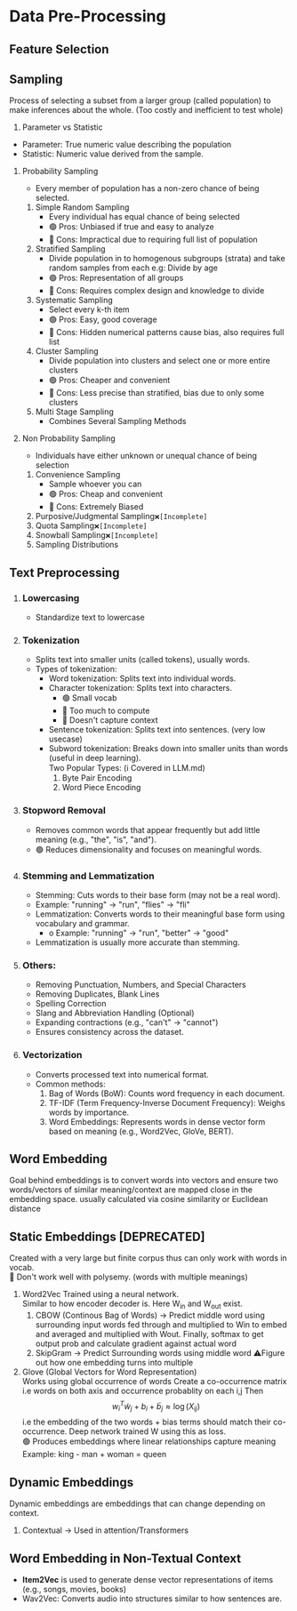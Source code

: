 # Data Pre-Processing

## **Feature Selection**

## **Sampling**

Process of selecting a subset from a larger group (called population) to make inferences about the whole.
(Too costly and inefficient to test whole)

1. Parameter vs Statistic

- Parameter: True numeric value describing the population
- Statistic: Numeric value derived from the sample.

1. Probability Sampling
    - Every member of population has a non-zero chance of being selected.

    1. Simple Random Sampling
        - Every individual has equal chance of being selected
        - 🟢 Pros: Unbiased if true and easy to analyze
        - 🔴 Cons: Impractical due to requiring full list of population
    2. Stratified Sampling
        - Divide population in to homogenous subgroups (strata) and take random samples from each
          e.g: Divide by age
        - 🟢 Pros: Representation of all groups
        - 🔴 Cons: Requires complex design and knowledge to divide
    3. Systematic Sampling
        - Select every k-th item
        - 🟢 Pros: Easy, good coverage
        - 🔴 Cons: Hidden numerical patterns cause bias, also requires full list
    4. Cluster Sampling
        - Divide population into clusters and select one or more entire clusters
        - 🟢 Pros: Cheaper and convenient
        - 🔴 Cons: Less precise than stratified, bias due to only some clusters
    5. Multi Stage Sampling
        - Combines Several Sampling Methods
2. Non Probability Sampling
    - Individuals have either unknown or unequal chance of being selection

    1. Convenience Sampling
        - Sample whoever you can
        - 🟢 Pros: Cheap and convenient
        - 🔴 Cons: Extremely Biased
    2. Purposive/Judgmental Sampling`❌[Incomplete]`
    3. Quota Sampling`❌[Incomplete]`
    4. Snowball Sampling`❌[Incomplete]`
    5. Sampling Distributions

## Text Preprocessing

1. ### Lowercasing
    - Standardize text to lowercase
2. ### Tokenization
    - Splits text into smaller units (called tokens), usually words.
    - Types of tokenization:
        - Word tokenization: Splits text into individual words.
        - Character tokenization: Splits text into characters.
            - 🟢 Small vocab
            - 🔴 Too much to compute
            - 🔴 Doesn't capture context
        - Sentence tokenization: Splits text into sentences. (very low usecase)
        - Subword tokenization: Breaks down into smaller units than words (useful in deep learning).  
          Two Popular Types: (ℹ️ Covered in LLM.md)
            1. Byte Pair Encoding
            2. Word Piece Encoding
3. ### Stopword Removal
    - Removes common words that appear frequently but add little meaning (e.g., "the", "is", "and").
    - 🟢 Reduces dimensionality and focuses on meaningful words.
4. ### Stemming and Lemmatization
    - Stemming: Cuts words to their base form (may not be a real word).
    - Example: "running" → "run", "flies" → "fli"
    - Lemmatization: Converts words to their meaningful base form using vocabulary and grammar.
        - o Example: "running" → "run", "better" → "good"
    - Lemmatization is usually more accurate than stemming.
5. ### Others:
    - Removing Punctuation, Numbers, and Special Characters
    - Removing Duplicates, Blank Lines
    - Spelling Correction
    - Slang and Abbreviation Handling (Optional)
    - Expanding contractions (e.g., "can't" → "cannot")
    - Ensures consistency across the dataset.
6. ### Vectorization
    - Converts processed text into numerical format.
    - Common methods:
        1. Bag of Words (BoW): Counts word frequency in each document.
        2. TF-IDF (Term Frequency-Inverse Document Frequency): Weighs words by importance.
        3. Word Embeddings: Represents words in dense vector form based on meaning (e.g., Word2Vec, GloVe, BERT).

## Word Embedding

Goal behind embeddings is to convert words into vectors and ensure two words/vectors of similar meaning/context are
mapped close in the embedding space. usually calculated via cosine similarity or Euclidean distance

## Static Embeddings [DEPRECATED]

Created with a very large but finite corpus thus can only work with words in vocab.  
🔴 Don't work well with polysemy. (words with multiple meanings)

1. Word2Vec
   Trained using a neural network.  
   Similar to how encoder decoder is. Here W<sub>in</sub> and W<sub>out</sub> exist.
    1. CBOW (Continous Bag of Words) -> Predict middle word using surrounding
       input words fed through and multiplied to Win to embed and averaged and multiplied with Wout.
       Finally, softmax to get output prob and calculate gradient against actual word
    2. SkipGram -> Predict Surrounding words using middle word
       ⚠️Figure out how one embedding turns into multiple
2. Glove (Global Vectors for Word Representation)  
   Works using global occurrence of words
   Create a co-occurrence matrix i.e words on both axis and occurrence probablity on each i,j
   Then $$w_i^T \tilde{w}_j + b_i + \tilde{b}_j \approx \log(X_{ij})$$
    i.e the embedding of the two words + bias terms should match their co-occurrence.
   Deep network trained W using this as loss.  
   🟢 Produces embeddings where linear relationships capture meaning
   Example: king - man + woman = queen

## Dynamic Embeddings
Dynamic embeddings are embeddings that can change depending on context.
1. Contextual -> Used in attention/Transformers

## **Word Embedding in Non-Textual Context**
- **Item2Vec** is used to generate dense vector representations of items (e.g., songs, movies, books)
- Wav2Vec: Converts audio into structures similar to how sentences are.




